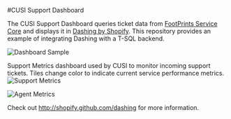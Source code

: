 #CUSI Support Dashboard

The CUSI Support Dashboard queries ticket data from [FootPrints Service Core](http://www.bmc.com/it-solutions/footprints-service-core.html) and displays it in [Dashing by Shopify](http://shopify.github.io/dashing/).  This repository provides an example of integrating Dashing with a T-SQL backend.

![Dashboard Sample](http://i.imgur.com/T6GHRPe.png)


Support Metrics dashboard used by CUSI to monitor incoming support tickets.  Tiles change color to indicate current service performance metrics.
![Support Metrics](http://i.imgur.com/jnNAe2G.png)


![Agent Metrics](http://i.imgur.com/bJ5n5O8.png)

Check out http://shopify.github.com/dashing for more information.
